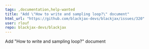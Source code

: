 ```yaml
---
tags: ,documentation,help-wanted
title: "Add \"How to write and sampling loop?\" document"
html_url: "https://github.com/blackjax-devs/blackjax/issues/320"
user: rlouf
repo: blackjax-devs/blackjax
---
```


Add "How to write and sampling loop?" document